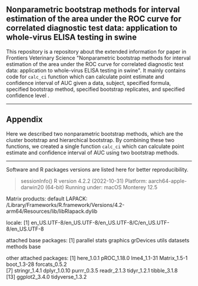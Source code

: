 ## Nonparametric bootstrap methods for interval estimation of the area under the ROC curve for correlated diagnostic test data: application to whole-virus ELISA testing in swine

This repository is a repository about the extended information for paper in Frontiers Veterinary Science "Nonparametric bootstrap methods for interval estimation of the area under the ROC curve for correlated diagnostic test data: application to whole-virus ELISA testing in swine". It mainly contains code for `calc_ci` function which can calculate point estimate and confidence interval of AUC given a data, subject, specified formula, specified bootstrap method, specified bootstrap replicates, and specified confidence level .


----------------------------------------

## Appendix

Here we described two nonparametric bootstrap methods, which are the cluster bootstrap and hierarchical bootstrap. By combining these two functions, we created a single function `calc_ci` which can calculate point estimate and confidence interval of AUC using two bootstrap methods.


---------------------------------------------------------------

Software and R packages versions are listed here for better reproducibility.

> sessionInfo()
R version 4.2.2 (2022-10-31)
Platform: aarch64-apple-darwin20 (64-bit)
Running under: macOS Monterey 12.5

Matrix products: default
LAPACK: /Library/Frameworks/R.framework/Versions/4.2-arm64/Resources/lib/libRlapack.dylib

locale:
[1] en_US.UTF-8/en_US.UTF-8/en_US.UTF-8/C/en_US.UTF-8/en_US.UTF-8

attached base packages:
[1] parallel  stats     graphics  grDevices utils     datasets  methods   base     

other attached packages:
 [1] here_1.0.1      pROC_1.18.0     lme4_1.1-31     Matrix_1.5-1    boot_1.3-28     forcats_0.5.2  
 [7] stringr_1.4.1   dplyr_1.0.10    purrr_0.3.5     readr_2.1.3     tidyr_1.2.1     tibble_3.1.8   
[13] ggplot2_3.4.0   tidyverse_1.3.2


